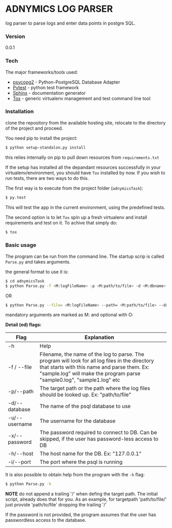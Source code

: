 # ADNYMICS LOG PARSER

log parser to parse logs and enter data points in postgre SQL.

### Version
0.0.1

### Tech

The major frameworks/tools used:

* [psycopg2] - Python-PostgreSQL Database Adapter
* [Pytest] - python test framework
* [Sphinx] - documentation generator
* [Tox] - generic virtualenv management and test command line tool

### Installation

clone the repository from the available hosting site, relocate to the directory of the project and proceed.

You need pip to install the project:

```sh
$ python setup-standalon.py install
```

this relies internally on pip to pull down resources from `requirements.txt`

If the setup has installed all the depandant resources successfully in your virtualenv/environment, you should have `Tox` installed by now. If you wish to run tests, there are two ways to do this.

The first way is to execute from the project folder (`adnymicsTask`):

```sh
$ py.test
```

This will test the app in the current environment, using the predefined tests.

The second option is to let `Tox` spin up a fresh virtualenv and install requirements and test on it. To achive that simply do:

```sh
$ tox
```

### Basic usage

The program can be run from the command line. The startup scrip is called `Parse.py` and takes arguments.

the general format to use it is:

```sh
$ cd adnymicsTask
$ python Parse.py -f <M:logFileName> -p <M:path/to/file> -d <M:dbname> -u <M:username> -x <O:password> -h <M:host> -i<M:port>
```
OR
```sh
$ python Parse.py --file= <M:logFileName> --path= <M:path/to/file> --database= <M:dbname> --username= <M:username> --password= <O:password> --host= <M:host> --port= <M:port>
```
mandatory arguments are marked as M: and optional with O:

**Detail (ed) flags:**

| Flag          | Explanation                                                                                                                                                                                                                |   |
|---------------|----------------------------------------------------------------------------------------------------------------------------------------------------------------------------------------------------------------------------|---|
| -h            | Help                                                                                                                                                                                                                       |   |
| -f / --file   | Filename, the name of the log to parse. The program will look for  all log files in the directory that starts with this name and parse them. Ex: "sample.log" will make the program parse "sample0.log", "sample1.log" etc |   |
| -p/--path     | The target path or the path where the log files should be looked up.  Ex: "path/to/file"                                                                                                                                   |   |
| -d/--database | The name of the psql database to use                                                                                                                                                                                       |   |
| -u/--username | The username for the database                                                                                                                                                                                              |   |
| -x/--password | The password required to connect to DB. Can be skipped, if the  user has password-less access to DB                                                                                                                        |   |
| -h/--host     | The host name for the DB. Ex: "127.0.0.1"                                                                                                                                                                                  |   |
| -i/--port     | The port where the psql is running

It is also possible to obtain help from the program with the `-h` flag:

```sh
$ python Parse.py -h
```

**NOTE** do not append a trailing '/' when defing the target path. The initial script, already does that for you. As an example, for targetpath 'path/to/file/' just provide 'path/to/file' dropping the trailing '/'

If the password is not provided, the program assumes that the user has passwordless access to the database.


[psycopg2]:https://pypi.python.org/pypi/psycopg2
[pytest]:http://pytest.org/latest/
[Sphinx]:http://www.sphinx-doc.org/en/stable/
[Tox]:https://tox.readthedocs.org/en/latest/
